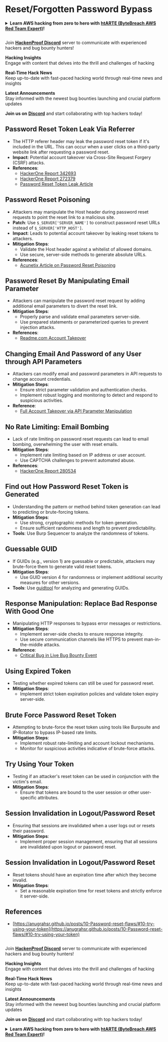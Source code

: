 # Reset/Forgotten Password Bypass

<details>

<summary><strong>Learn AWS hacking from zero to hero with</strong> <a href="https://training.khulnasoft.com/courses/arte"><strong>htARTE (ByteBreach AWS Red Team Expert)</strong></a><strong>!</strong></summary>

Other ways to support ByteBreach:

* If you want to see your **company advertised in ByteBreach** or **download ByteBreach in PDF** Check the [**SUBSCRIPTION PLANS**](https://github.com/sponsors/khulnasoft)!
* Get the [**official PEASS & ByteBreach swag**](https://peass.creator-spring.com)
* Discover [**The PEASS Family**](https://opensea.io/collection/the-peass-family), our collection of exclusive [**NFTs**](https://opensea.io/collection/the-peass-family)
* **Join the** 💬 [**Discord group**](https://discord.gg/hRep4RUj7f) or the [**telegram group**](https://t.me/peass) or **follow** us on **Twitter** 🐦 [**@khulnasoftm**](https://twitter.com/bytebreach_live)**.**
* **Share your hacking tricks by submitting PRs to the** [**ByteBreach**](https://github.com/khulnasoft/bytebreach) and [**ByteBreach Cloud**](https://github.com/khulnasoft/bytebreach-cloud) github repos.

</details>

<figure><img src="../../.gitbook/assets/image (1) (3) (1).png" alt=""><figcaption></figcaption></figure>

Join [**HackenProof Discord**](https://discord.com/invite/N3FrSbmwdy) server to communicate with experienced hackers and bug bounty hunters!

**Hacking Insights**\
Engage with content that delves into the thrill and challenges of hacking

**Real-Time Hack News**\
Keep up-to-date with fast-paced hacking world through real-time news and insights

**Latest Announcements**\
Stay informed with the newest bug bounties launching and crucial platform updates

**Join us on** [**Discord**](https://discord.com/invite/N3FrSbmwdy) and start collaborating with top hackers today!

## **Password Reset Token Leak Via Referrer**
   * The HTTP referer header may leak the password reset token if it's included in the URL. This can occur when a user clicks on a third-party website link after requesting a password reset.
   * **Impact**: Potential account takeover via Cross-Site Request Forgery (CSRF) attacks.
   * **References**:
     - [HackerOne Report 342693](https://hackerone.com/reports/342693)
     - [HackerOne Report 272379](https://hackerone.com/reports/272379)
     - [Password Reset Token Leak Article](https://medium.com/@rubiojhayz1234/toyotas-password-reset-token-and-email-address-leak-via-referer-header-b0ede6507c6a)

## **Password Reset Poisoning**
   * Attackers may manipulate the Host header during password reset requests to point the reset link to a malicious site.
   * **Patch**: Use `$_SERVER['SERVER_NAME']` to construct password reset URLs instead of `$_SERVER['HTTP_HOST']`.
   * **Impact**: Leads to potential account takeover by leaking reset tokens to attackers.
   * **Mitigation Steps**:
     - Validate the Host header against a whitelist of allowed domains.
     - Use secure, server-side methods to generate absolute URLs.
   * **References**:
     - [Acunetix Article on Password Reset Poisoning](https://www.acunetix.com/blog/articles/password-reset-poisoning/)

## **Password Reset By Manipulating Email Parameter**
   * Attackers can manipulate the password reset request by adding additional email parameters to divert the reset link.
   * **Mitigation Steps**:
     - Properly parse and validate email parameters server-side.
     - Use prepared statements or parameterized queries to prevent injection attacks.
   * **References**:
     - [Readme.com Account Takeover](https://medium.com/@0xankush/readme-com-account-takeover-bugbounty-fulldisclosure-a36ddbe915be)

## **Changing Email And Password of any User through API Parameters**
   * Attackers can modify email and password parameters in API requests to change account credentials.
   * **Mitigation Steps**:
     - Ensure strict parameter validation and authentication checks.
     - Implement robust logging and monitoring to detect and respond to suspicious activities.
   * **Reference**:
     - [Full Account Takeover via API Parameter Manipulation](https://medium.com/@adeshkolte/full-account-takeover-changing-email-and-password-of-any-user-through-api-parameters-3d527ab27240)

## **No Rate Limiting: Email Bombing**
   * Lack of rate limiting on password reset requests can lead to email bombing, overwhelming the user with reset emails.
   * **Mitigation Steps**:
     - Implement rate limiting based on IP address or user account.
     - Use CAPTCHA challenges to prevent automated abuse.
   * **References**:
     - [HackerOne Report 280534](https://hackerone.com/reports/280534)

## **Find out How Password Reset Token is Generated**
   * Understanding the pattern or method behind token generation can lead to predicting or brute-forcing tokens.
   * **Mitigation Steps**:
     - Use strong, cryptographic methods for token generation.
     - Ensure sufficient randomness and length to prevent predictability.
   * **Tools**: Use Burp Sequencer to analyze the randomness of tokens.

## **Guessable GUID**
   * If GUIDs (e.g., version 1) are guessable or predictable, attackers may brute-force them to generate valid reset tokens.
   * **Mitigation Steps**:
     - Use GUID version 4 for randomness or implement additional security measures for other versions.
   * **Tools**: Use [guidtool](https://github.com/intruder-io/guidtool) for analyzing and generating GUIDs.

## **Response Manipulation: Replace Bad Response With Good One**
   * Manipulating HTTP responses to bypass error messages or restrictions.
   * **Mitigation Steps**:
     - Implement server-side checks to ensure response integrity.
     - Use secure communication channels like HTTPS to prevent man-in-the-middle attacks.
   * **Reference**:
     - [Critical Bug in Live Bug Bounty Event](https://medium.com/@innocenthacker/how-i-found-the-most-critical-bug-in-live-bug-bounty-event-7a88b3aa97b3)

## **Using Expired Token**
   * Testing whether expired tokens can still be used for password reset.
   * **Mitigation Steps**:
     - Implement strict token expiration policies and validate token expiry server-side.

 ## **Brute Force Password Reset Token**
   * Attempting to brute-force the reset token using tools like Burpsuite and IP-Rotator to bypass IP-based rate limits.
   * **Mitigation Steps**:
     - Implement robust rate-limiting and account lockout mechanisms.
     - Monitor for suspicious activities indicative of brute-force attacks.

## **Try Using Your Token**
   * Testing if an attacker's reset token can be used in conjunction with the victim's email.
   * **Mitigation Steps**:
     - Ensure that tokens are bound to the user session or other user-specific attributes.

## **Session Invalidation in Logout/Password Reset**
   * Ensuring that sessions are invalidated when a user logs out or resets their password.
   * **Mitigation Steps**:
     - Implement proper session management, ensuring that all sessions are invalidated upon logout or password reset.

## **Session Invalidation in Logout/Password Reset**
   * Reset tokens should have an expiration time after which they become invalid.
   * **Mitigation Steps**:
     - Set a reasonable expiration time for reset tokens and strictly enforce it server-side.

## References
* [https://anugrahsr.github.io/posts/10-Password-reset-flaws/#10-try-using-your-token](https://anugrahsr.github.io/posts/10-Password-reset-flaws/#10-try-using-your-token)

<figure><img src="../../.gitbook/assets/image (1) (3) (1).png" alt=""><figcaption></figcaption></figure>

Join [**HackenProof Discord**](https://discord.com/invite/N3FrSbmwdy) server to communicate with experienced hackers and bug bounty hunters!

**Hacking Insights**\
Engage with content that delves into the thrill and challenges of hacking

**Real-Time Hack News**\
Keep up-to-date with fast-paced hacking world through real-time news and insights

**Latest Announcements**\
Stay informed with the newest bug bounties launching and crucial platform updates

**Join us on** [**Discord**](https://discord.com/invite/N3FrSbmwdy) and start collaborating with top hackers today!

<details>

<summary><strong>Learn AWS hacking from zero to hero with</strong> <a href="https://training.khulnasoft.com/courses/arte"><strong>htARTE (ByteBreach AWS Red Team Expert)</strong></a><strong>!</strong></summary>

Other ways to support ByteBreach:

* If you want to see your **company advertised in ByteBreach** or **download ByteBreach in PDF** Check the [**SUBSCRIPTION PLANS**](https://github.com/sponsors/khulnasoft)!
* Get the [**official PEASS & ByteBreach swag**](https://peass.creator-spring.com)
* Discover [**The PEASS Family**](https://opensea.io/collection/the-peass-family), our collection of exclusive [**NFTs**](https://opensea.io/collection/the-peass-family)
* **Join the** 💬 [**Discord group**](https://discord.gg/hRep4RUj7f) or the [**telegram group**](https://t.me/peass) or **follow** us on **Twitter** 🐦 [**@khulnasoftm**](https://twitter.com/bytebreach_live)**.**
* **Share your hacking tricks by submitting PRs to the** [**ByteBreach**](https://github.com/khulnasoft/bytebreach) and [**ByteBreach Cloud**](https://github.com/khulnasoft/bytebreach-cloud) github repos.

</details>
